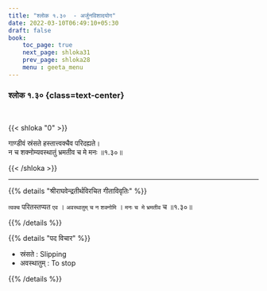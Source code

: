 ```yaml
---
title: "श्लोक १.३०  - अर्जुनविशादयोग"
date: 2022-03-10T06:49:10+05:30
draft: false
book:
    toc_page: true
    next_page: shloka31
    prev_page: shloka28
    menu : geeta_menu
---
```


### श्लोक १.३० {class=text-center}

<br/>

{{< shloka  "0"  >}}

गाण्डीवं स्रंसते हस्तात्त्वक्चैव परिदह्यते।  
न च शक्नोम्यवस्थातुं भ्रमतीव च मे मनः ॥१.३०॥

{{< /shloka >}}

---

{{% details "श्रीराघवेन्द्रतीर्थविरचित गीताविवृतिः" %}}

`त्वक्च` परितस्तप्यत `एव` । `अवस्थातुम्` `च` `न`
`शक्नोमि` । `मनः` `च मे` `भ्रमतीव` च ॥१.३०॥ 

{{% /details %}}


{{% details "पद विचार" %}}
- स्रंसते : Slipping
- अवस्थातुम् : To stop

{{% /details %}}